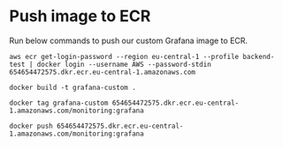 # Push image to ECR
Run below commands to push our custom Grafana image to ECR.
```
aws ecr get-login-password --region eu-central-1 --profile backend-test | docker login --username AWS --password-stdin 654654472575.dkr.ecr.eu-central-1.amazonaws.com
```

```
docker build -t grafana-custom .
```

```
docker tag grafana-custom 654654472575.dkr.ecr.eu-central-1.amazonaws.com/monitoring:grafana
```

```
docker push 654654472575.dkr.ecr.eu-central-1.amazonaws.com/monitoring:grafana
```